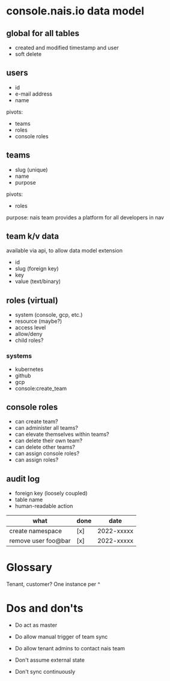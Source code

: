 # console.nais.io data model

## global for all tables
- created and modified timestamp and user
- soft delete

## users
- id
- e-mail address
- name

pivots:
- teams
- roles
- console roles

## teams
- slug (unique)
- name
- purpose

pivots:
- roles

purpose: nais team provides a platform for all developers in nav

## team k/v data
available via api, to allow data model extension
- id
- slug (foreign key)
- key
- value (text/binary)

## roles (virtual)
- system (console, gcp, etc.)
- resource (maybe?)
- access level
- allow/deny
- child roles?

### systems
- kubernetes
- github
- gcp
- console:create_team

## console roles

- can create team?
- can administer all teams?
- can elevate themselves within teams?
- can delete their own team?
- can delete other teams?
- can assign console roles?
- can assign roles?

## audit log
- foreign key (loosely coupled)
- table name
- human-readable action


| what                | done | date       |
|---------------------|------|------------|
| create namespace    | [x]  | 2022-xxxxx |
| remove user foo@bar | [x]  | 2022-xxxxx |


# Glossary

Tenant, customer?
One instance per ^


# Dos and don'ts

- Do act as master
- Do allow manual trigger of team sync
- Do allow tenant admins to contact nais team

- Don't assume external state
- Don't sync continuously
